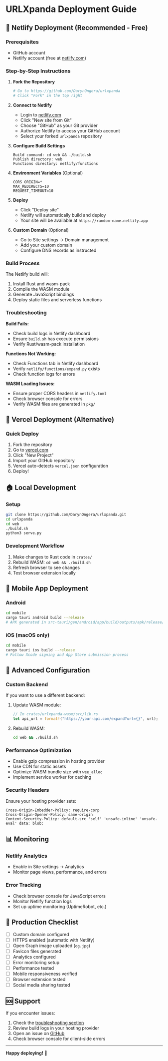 # URLXpanda Deployment Guide

## 🚀 Netlify Deployment (Recommended - Free)

### Prerequisites
- GitHub account
- Netlify account (free at [netlify.com](https://netlify.com))

### Step-by-Step Instructions

1. **Fork the Repository**
   ```bash
   # Go to https://github.com/DarynOngera/urlxpanda
   # Click "Fork" in the top right
   ```

2. **Connect to Netlify**
   - Login to [netlify.com](https://netlify.com)
   - Click "New site from Git"
   - Choose "GitHub" as your Git provider
   - Authorize Netlify to access your GitHub account
   - Select your forked `urlxpanda` repository

3. **Configure Build Settings**
   ```
   Build command: cd web && ./build.sh
   Publish directory: web
   Functions directory: netlify/functions
   ```

4. **Environment Variables** (Optional)
   ```
   CORS_ORIGIN=*
   MAX_REDIRECTS=10
   REQUEST_TIMEOUT=10
   ```

5. **Deploy**
   - Click "Deploy site"
   - Netlify will automatically build and deploy
   - Your site will be available at `https://random-name.netlify.app`

6. **Custom Domain** (Optional)
   - Go to Site settings → Domain management
   - Add your custom domain
   - Configure DNS records as instructed

### Build Process
The Netlify build will:
1. Install Rust and wasm-pack
2. Compile the WASM module
3. Generate JavaScript bindings
4. Deploy static files and serverless functions

### Troubleshooting

**Build Fails:**
- Check build logs in Netlify dashboard
- Ensure `build.sh` has execute permissions
- Verify Rust/wasm-pack installation

**Functions Not Working:**
- Check Functions tab in Netlify dashboard
- Verify `netlify/functions/expand.py` exists
- Check function logs for errors

**WASM Loading Issues:**
- Ensure proper CORS headers in `netlify.toml`
- Check browser console for errors
- Verify WASM files are generated in `pkg/`

## 🔄 Vercel Deployment (Alternative)

### Quick Deploy
1. Fork the repository
2. Go to [vercel.com](https://vercel.com)
3. Click "New Project"
4. Import your GitHub repository
5. Vercel auto-detects `vercel.json` configuration
6. Deploy!

## 🏠 Local Development

### Setup
```bash
git clone https://github.com/DarynOngera/urlxpanda.git
cd urlxpanda
cd web
./build.sh
python3 serve.py
```

### Development Workflow
1. Make changes to Rust code in `crates/`
2. Rebuild WASM: `cd web && ./build.sh`
3. Refresh browser to see changes
4. Test browser extension locally

## 📱 Mobile App Deployment

### Android
```bash
cd mobile
cargo tauri android build --release
# APK generated in src-tauri/gen/android/app/build/outputs/apk/release/
```

### iOS (macOS only)
```bash
cd mobile
cargo tauri ios build --release
# Follow Xcode signing and App Store submission process
```

## 🔧 Advanced Configuration

### Custom Backend
If you want to use a different backend:

1. Update WASM module:
   ```rust
   // In crates/urlxpanda-wasm/src/lib.rs
   let api_url = format!("https://your-api.com/expand?url={}", url);
   ```

2. Rebuild WASM:
   ```bash
   cd web && ./build.sh
   ```

### Performance Optimization
- Enable gzip compression in hosting provider
- Use CDN for static assets
- Optimize WASM bundle size with `wee_alloc`
- Implement service worker for caching

### Security Headers
Ensure your hosting provider sets:
```
Cross-Origin-Embedder-Policy: require-corp
Cross-Origin-Opener-Policy: same-origin
Content-Security-Policy: default-src 'self' 'unsafe-inline' 'unsafe-eval' data: blob:
```

## 📊 Monitoring

### Netlify Analytics
- Enable in Site settings → Analytics
- Monitor page views, performance, and errors

### Error Tracking
- Check browser console for JavaScript errors
- Monitor Netlify function logs
- Set up uptime monitoring (UptimeRobot, etc.)

## 🚀 Production Checklist

- [ ] Custom domain configured
- [ ] HTTPS enabled (automatic with Netlify)
- [ ] Open Graph image uploaded (`og.jpg`)
- [ ] Favicon files generated
- [ ] Analytics configured
- [ ] Error monitoring setup
- [ ] Performance tested
- [ ] Mobile responsiveness verified
- [ ] Browser extension tested
- [ ] Social media sharing tested

## 🆘 Support

If you encounter issues:
1. Check the [troubleshooting section](#troubleshooting)
2. Review build logs in your hosting provider
3. Open an issue on [GitHub](https://github.com/DarynOngera/urlxpanda/issues)
4. Check browser console for client-side errors

---

**Happy deploying! 🎉**
